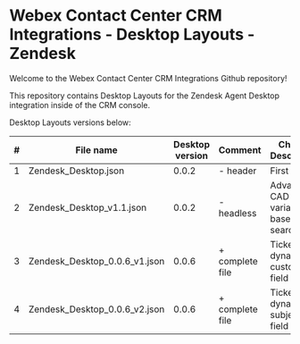 # Webex Contact Center CRM Integrations - Desktop Layouts - Zendesk

Welcome to the Webex Contact Center CRM Integrations Github repository!

This repository contains Desktop Layouts for the Zendesk Agent Desktop integration inside of the CRM console.

Desktop Layouts versions below:

| #   | File name                     | Desktop version | Comment         | Change Description                   |
| --- | ----------------------------- | --------------- | --------------- | ------------------------------------ |
| 1   | Zendesk_Desktop.json          | 0.0.2           | - header        | First draft                          |
| 2   | Zendesk_Desktop_v1.1.json     | 0.0.2           | - headless      | Advanced CAD variable based search   |
| 3   | Zendesk_Desktop_0.0.6_v1.json | 0.0.6           | + complete file | Ticket - dynamic custom field added  |
| 4   | Zendesk_Desktop_0.0.6_v2.json | 0.0.6           | + complete file | Ticket - dynamic subject field added |
